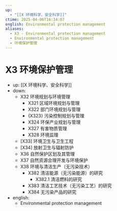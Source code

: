 ```yaml
---
up:
  - "[[X 环境科学、安全科学]]"
ctime: 2025-04-06T16:34:07
english: Environmental protection management
aliases:
  - X3 - Environmental protection management
  - Environmental protection management
  - 环境保护管理
---
```


# X3 环境保护管理

- up: [[X 环境科学、安全科学]]
- down:
	- X32 环境规划与环境管理
		- X321 区域环境规划与管理
		- X322 部门环境规划与管理
		- {X323} 污染控制规划与管理
		- X324 环保产业规划与管理
		- X327 有害物质管理
		- X328 环境监理
	- [X33] 环境卫生与卫生工程
	- [X34] 放射卫生与辐射防护
	- X36 自然保护区划及其管理
	- X37 自然资源合理开发与环境保护
	- X38 环境与清洁生产（无污染技术）
		- X382 清洁能源（无污染能源）的研究
			- X382.1 清洁燃料的研究
		- X383 清洁工艺技术（无污染工艺）的研究
		- X384 无污染产品的研究
- english:
	- Environmental protection management
